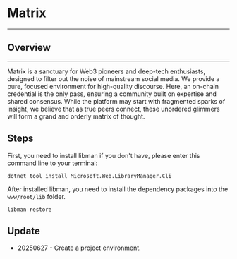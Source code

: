 # Matrix
---

## Overview
---
Matrix is a sanctuary for Web3 pioneers and deep-tech enthusiasts, designed to filter out the noise of mainstream social media. We provide a pure, focused environment for high-quality discourse. Here, an on-chain credential is the only pass, ensuring a community built on expertise and shared consensus. While the platform may start with fragmented sparks of insight, we believe that as true peers connect, these unordered glimmers will form a grand and orderly matrix of thought.

## Steps
First, you need to install libman if you don't have, please enter this command line to your terminal:
```
dotnet tool install Microsoft.Web.LibraryManager.Cli
```
After installed libman, you need to install the dependency packages into the `www/root/lib` folder.
```
libman restore
```

## Update
- 20250627 - Create a project environment.
